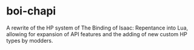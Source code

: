 # boi-chapi
A rewrite of the HP system of The Binding of Isaac: Repentance into Lua, allowing for expansion of API features and the adding of new custom HP types by modders.

